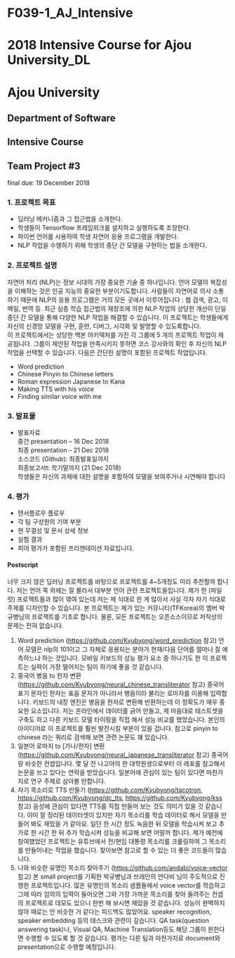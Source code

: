 # F039-1_AJ_Intensive
# 2018 Intensive Course for Ajou University_DL
# Ajou University
## Department of Software

## Intensive Course
## Team Project #3

final due: 19 December 2018




### 1. 프로젝트 목표

- 딥러닝 메커니즘과 그 접근법을 소개한다.
- 학생들이 Tensorflow 프레임워크를 설치하고 실행하도록 조장한다.
- 파이썬 언어를 사용하여 학생 자연어 응용 프로그램을 개발한다.
- NLP 작업을 수행하기 위해 학생의 종단 간 모델을 구현하는 법을 소개한다.

### 2. 프로젝트 설명

자연어 처리 (NLP)는 정보 시대의 가장 중요한 기술 중 하나입니다. 언어 모델의 복잡성을 이해하는 것은 인공 지능의 중요한 부분이기도합니다. 사람들이 자연어로 의사 소통하기 때문에 NLP의 응용 프로그램은 거의 모든 곳에서 이루어집니다 : 웹 검색, 광고, 이메일, 번역 등. 최근 심층 학습 접근법의 재창조에 의한 NLP 작업의 상당한 개선이 단일 종단 간 모델을 통해 다양한 NLP 작업을 해결할 수 있습니다. 이 프로젝트는 학생들에게 자신의 신경망 모델을 구현, 훈련, 디버그, 시각화 및 발명할 수 있도록합니다.  
이 프로젝트에서는 상당한 백본 아키텍처를 가진 각 그룹에 5 개의 프로젝트 작업이 제공됩니다. 그룹이 제안된 작업을 만족시키지 못하면 코스 강사와의 확인 후 자신의 NLP 작업을 선택할 수 있습니다. 다음은 간단한 설명이 포함된 프로젝트 작업입니다.  
- Word prediction  
- Chinese Pinyin to Chinese letters  
- Roman expression Japanese to Kana  
- Making TTS with his voice  
- Finding similar voice with me  


### 3. 발표물
- 발표자료  
중간 presentation – 16 Dec 2018  
최종 presentation – 21 Dec 2018  
소스코드 (Github): 최종발표일까지  
최종보고서t: 학기말까지 (21 Dec 2018)  
학생들은 자신의 과제에 대한 설명을 포함하여 모델을 보여주거나 시연해야 합니다

### 4. 평가
- 텐서플로우 플로우
- 각 팀 구성원의 기여 부분
- 현 무결성 및 문서 상세 정보
- 실험 결과
- 피어 평가가 포함된 프리젠테이션 자료입니다.

#### Postscript
너무 크지 않은 딥러닝 프로젝트를 바탕으로 프로젝트를 4~5개정도 미리  추천할까 합니다. 저는 언어 쪽 외에는 잘 몰라서 대부분 언어 관련 프로젝트들입니다. 제가 한 (파일럿) 프로젝트들과 많이 엮여 있는데 저는 제 식대로 한 게 많아서 사실 각자 자기 식대로 주제를 디자인할 수 있습니다. 본 프로젝트는 제가 있는 커뮤니티(TFKorea)의 멤버 박규병님의 프로젝트를 기초로 합니다. 물론, 모든 프로젝트는 오픈소스이므로 저작상의 문제는 전혀 없습니다.
1. Word prediction (https://github.com/Kyubyong/word_prediction 참고)
언어 모델은 nlp의 101이고 그 자체로 응용되는 분야가 현재/다음 단어를 얼마나 잘 예측하느냐 하는 것입니다. 모바일 키보드의 성능 평가 요소 중 하나기도 한 이 프로젝트는 실력이 가장 떨어지는 팀이 하기에 좋을 것 같습니다.
2. 중국어 병음 to 한자 변환 (https://github.com/Kyubyong/neural_chinese_transliterator 참고)
중국어 표기 문자인 한자는 표음 문자가 아니라서 병음이라 불리는 로마자를 이용해 입력합니다. 키보드의 내장 엔진은 병음을 한자로 변환해 반환하는데 이 정확도가 매우 중요한 요소입니다. 저는 온라인에서 데이터를 긁어 만들고, 제 마음대로 테스트셋을 구축도 하고 다른 키보드 모델 타이핑을 직접 해서 성능 비교를 했었습니다. 본인의 아이디어로 이 프로젝트를 훨씬 발전시킬 부분이 있을 겁니다. 참고로 pinyin to chinese 라는 쿼리로 검색해 보면 관련 논문도 꽤 있습니다.
3. 일본어 로마지 to [가나/한자] 변환 (https://github.com/Kyubyong/neural_japanese_transliterator 참고)
중국어랑 비슷한 컨셉입니다. 몇 달 전 나고야의 한 대학원생으로부터 이 레포를 참고해서 논문을 쓰고 있다는 연락을 받았습니다. 일본어에 관심이 있는 팀이 있다면 마찬가지로 연구 주제로 삼아볼 만합니다.
4. 자기 목소리로 TTS 만들기 (https://github.com/Kyubyong/tacotron, https://github.com/Kyubyong/dc_tts, https://github.com/Kyubyong/kss 참고)
음성에 관심이 있다면 TTS를 직접 만들어 보는 것도 의미가 있을 것 같습니다. 이미 잘 정리된 데이터셋이 있지만 자기 목소리를 학습 데이터로 해서 모델을 만들어 봐도 재밌을 거 같아요. 일단 한 시간 정도 녹음한 뒤 모델을 학습시켜 보고 추가로 한 시간 한 뒤 추가 학습시켜 성능을 비교해 보면 어떨까 합니다. 제가 예전에 참여했었던 프로젝트는 유튜브에서 전/현임 대통령 목소리를 크롤링하여 그 목소리를 만들어내는 작업을 했습니다. 찾아보면 참고로 할 수 있는 더 좋은 코드들이 많습니다.
5. 나와 비슷한 유명인 목소리 찾아주기 (https://github.com/andabi/voice-vector 참고)
본 small project를 기획한 박규병님과 브레인의 안다비 님이 주도적으로 진행한 프로젝트입니다. 많은 유명인의 목소리 샘플들에서 voice vector를 학습하고 그에 따라 임의의 입력이 들어오면 그와 가장 가까운 목소리를 찾아 들려주는 컨셉의 프로젝트로 데모도 있으니 한번 해 보시면 재밌을 것 같습니다. 성능이 완벽하지 않아 때로는 안 비슷한 거 같다는 피드백도 많았어요. speaker recognition, speaker embedding 등의 태스크와 관련이 깊습니다. 
QA task(question answering task)나, Visual QA, Machine Translation등도 해당 그룹이 원한다면 수행할 수 있도록 할 것 같습니다. 평가는 다른 팀과 마찬가지로 document와 presentation으로 수행할 예정입니다. 
